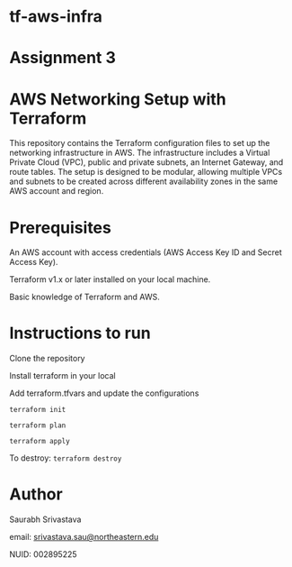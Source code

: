 # tf-aws-infra
# Assignment 3

# AWS Networking Setup with Terraform

This repository contains the Terraform configuration files to set up the networking infrastructure in AWS. The infrastructure includes a Virtual Private Cloud (VPC), public and private subnets, an Internet Gateway, and route tables. The setup is designed to be modular, allowing multiple VPCs and subnets to be created across different availability zones in the same AWS account and region.

# Prerequisites

An AWS account with access credentials (AWS Access Key ID and Secret Access Key).

Terraform v1.x or later installed on your local machine.

Basic knowledge of Terraform and AWS.

# Instructions to run

Clone the repository

Install terraform in your local

Add terraform.tfvars and update the configurations

`terraform init`

`terraform plan`

`terraform apply`

To destroy: `terraform destroy`

# Author
Saurabh Srivastava

email: srivastava.sau@northeastern.edu

NUID: 002895225



